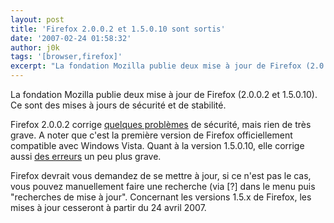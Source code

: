 ```yaml
---
layout: post
title: 'Firefox 2.0.0.2 et 1.5.0.10 sont sortis'
date: '2007-02-24 01:58:32'
author: j0k
tags: '[browser,firefox]'
excerpt: "La fondation Mozilla publie deux mise à jour de Firefox (2.0.0.2 et 1.5.0.10).   Ce sont des mises à jours de sécurité et de stabilité.  \n  \nFirefox 2.0.0.2 corrige [quelques problèmes](http://www.mozilla.org/projects/security/known-vulnerabilities.html#firefox2.0.0.2) de sécurité, mais rien de très grave. A noter que c'est la première version de      …"
---
```


La fondation Mozilla publie deux mise à jour de Firefox (2.0.0.2 et 1.5.0.10).   Ce sont des mises à jours de sécurité et de stabilité.

Firefox 2.0.0.2 corrige [quelques problèmes](http://www.mozilla.org/projects/security/known-vulnerabilities.html#firefox2.0.0.2) de sécurité, mais rien de très grave. A noter que c'est la première version de Firefox officiellement compatible avec Windows Vista.   Quant à la version 1.5.0.10, elle corrige aussi [des erreurs](http://www.mozilla.org/projects/security/known-vulnerabilities.html#firefox1.5.0.10) un peu plus grave.

Firefox devrait vous demandez de se mettre à jour, si ce n'est pas le cas, vous pouvez manuellement faire une recherche (via [?] dans le menu puis "recherches de mise à jour". Concernant les versions 1.5.x de Firefox, les mises à jour cesseront à partir du 24 avril 2007.
